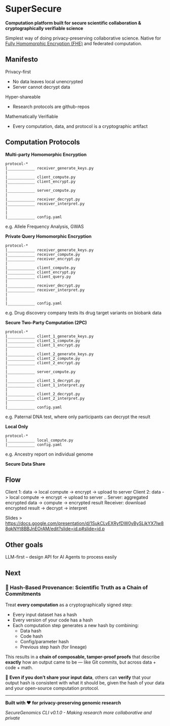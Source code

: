 # SuperSecure

**Computation platform built for secure scientific collaboration & cryptographically verifiable science**

Simplest way of doing privacy-preserving collaborative science. Native for [Fully Homomorphic Encryption (FHE)](https://vitalik.eth.limo/general/2020/07/20/homomorphic.html) and federated computation.

## Manifesto
Privacy-first
- No data leaves local unencrypted
- Server cannot decrypt data

Hyper-shareable
- Research protocols are github-repos
  
Mathematically Verifiable
- Every computation, data, and protocol is a cryptographic artifact


## Computation Protocols
**Multi-party Homomorphic Encryption**
```
protocol-*
|____________ receiver_generate_keys.py
|
|____________ client_compute.py
|____________ client_encrypt.py
|
|____________ server_compute.py
|
|____________ receiver_decrypt.py
|____________ receiver_interpret.py
|
|
|____________ config.yaml
```
e.g. Allele Frequency Analysis, GWAS

**Private Query Homomorphic Encryption**
```
protocol-*
|____________ receiver_generate_keys.py
|____________ receiver_compute.py
|____________ receiver_encrypt.py
|
|____________ client_compute.py
|____________ client_encrypt.py
|____________ client_query.py
|
|____________ receiver_decrypt.py
|____________ receiver_interpret.py
|
|
|____________ config.yaml
```
e.g. Drug discovery company tests its drug target variants on biobank data

**Secure Two-Party Computation (2PC)**
```
protocol-*
|____________ client_1_generate_keys.py
|____________ client_1_compute.py
|____________ client_1_encrypt.py
|
|____________ client_2_generate_keys.py
|____________ client_2_compute.py
|____________ client_2_encrypt.py
|
|____________ server_compute.py
|
|____________ client_1_decrypt.py
|____________ client_1_interpret.py
|
|____________ client_2_decrypt.py
|____________ client_2_interpret.py
|
|____________ config.yaml
```
e.g. Paternal DNA test, where only participants can decrypt the result

**Local Only**
```
protocol-*
|____________ local_compute.py
|____________ config.yaml
```
e.g. Ancestry report on individual genome

**Secure Data Share**


## Flow


Client 1: data -> local compute -> encrypt -> upload to server
Client 2: data -> local compute -> encrypt -> upload to server
..
Server: aggregated encrypted data -> compute -> encrypted result
Receiver: download encrypted result -> decrypt -> interpret


Slides > https://docs.google.com/presentation/d/1SukCLvEXRyfDW0yBySLjkYX7lw88qkNYt8BBJnEOrAM/edit?slide=id.p#slide=id.p


## Other goals
LLM-first
– design API for AI Agents to process easily


## Next

### 🔐 Hash-Based Provenance: Scientific Truth as a Chain of Commitments

Treat **every computation** as a cryptographically signed step:
- Every input dataset has a hash
- Every version of your code has a hash
- Each computation step generates a new hash by combining:
    - Data hash
    - Code hash
    - Config/parameter hash
    - Previous step hash (for lineage)

This results in a **chain of composable, tamper-proof proofs** that describe **exactly** how an output came to be — like Git commits, but across data + code + math.

📌 **Even if you don’t share your input data**, others can **verify** that your output hash is consistent with what it should be, given the hash of your data and your open-source computation protocol. 



---

**Built with ❤️ for privacy-preserving genomic research**

*SecureGenomics CLI v0.1.0 - Making research more collaborative and private*

